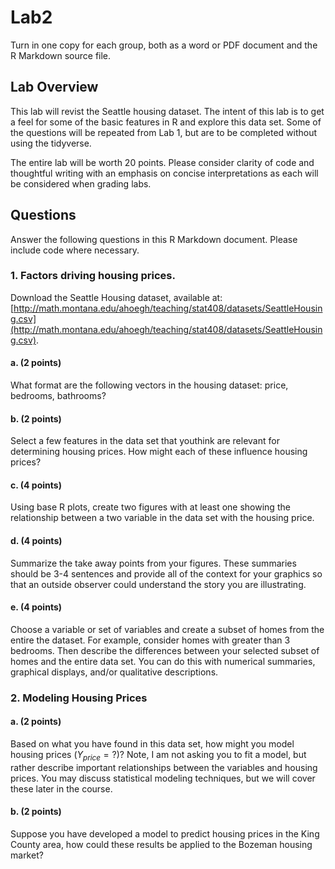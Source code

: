 # Lab2

Turn in one copy for each group, both as a word or PDF document and the R Markdown source file.

## Lab Overview

This lab will revist the Seattle housing dataset. The intent of this lab is to get a feel for some of the basic features in R and explore this data set. Some of the questions will be repeated from Lab 1, but are to be completed without using the tidyverse.

The entire lab will be worth 20 points. Please consider clarity of code and thoughtful writing with an emphasis on concise interpretations as each will be considered when grading labs.

## Questions
Answer the following questions in this R Markdown document. Please include code where necessary.


### 1. Factors driving housing prices.
Download the Seattle Housing dataset, available at: [http://math.montana.edu/ahoegh/teaching/stat408/datasets/SeattleHousing.csv](http://math.montana.edu/ahoegh/teaching/stat408/datasets/SeattleHousing.csv).



#### a. (2 points)
What format are the following vectors in the housing dataset: price, bedrooms, bathrooms?

#### b. (2 points)
Select a few features in the data set that youthink are relevant for determining housing prices. How might each of these influence housing prices?

#### c. (4 points)
Using base R plots, create two figures with at least one showing the relationship between a two variable in the data set with the housing price.


#### d. (4 points)
Summarize the take away points from your figures. These summaries should be 3-4 sentences and provide all of the context for your graphics so that an outside observer could understand the story you are illustrating.


#### e. (4 points)
Choose a variable or set of variables and create a subset of homes from the entire the dataset. For example, consider homes with greater than 3 bedrooms. Then describe the differences between your selected subset of homes and the entire data set. You can do this with numerical summaries, graphical displays, and/or qualitative descriptions. 

### 2. Modeling Housing Prices

#### a. (2 points)
Based on what you have found in this data set, how might you model housing prices ($Y_{price} = ?$)? Note, I am not asking you to fit a model, but rather describe important relationships between the variables and housing prices. You may discuss statistical modeling techniques, but we will cover these later in the course.

#### b. (2 points)
Suppose you have developed a model to predict housing prices in the King County area, how could these results be applied to the Bozeman housing market?
